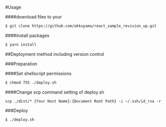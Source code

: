 #Usage

####download files to your

```bash
$ git clone https://github.com/okkuyama/react_sample_revision_up.git
```

####install packages

```bash
$ yarn install
```

##Deployment method including version control

###Preparation

####Set shellscript permissions

```bash
$ chmod 755 ./deploy.sh
```

####Change scp command setting of deploy.sh

```
scp ./dist/* {Your Host Name}:{Document Root Path} -i ~/.ssh/id_rsa -r
```

###Deploy

```bash
$ ./deploy.sh
```
